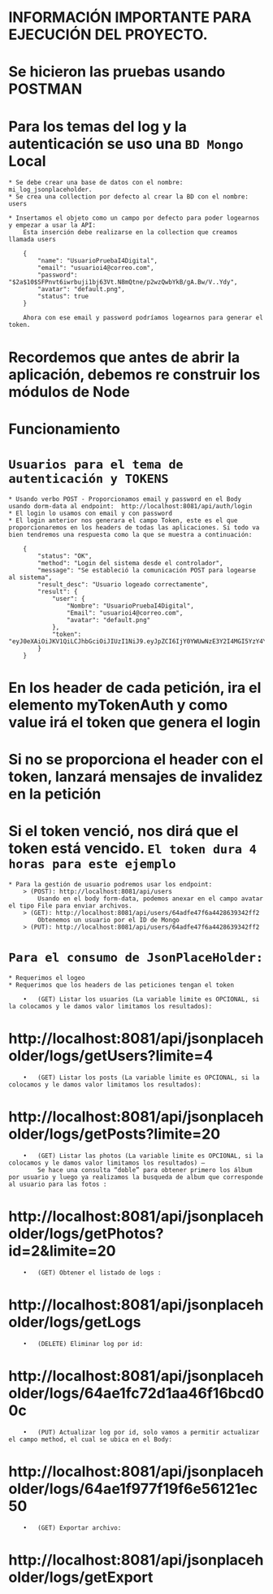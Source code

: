 # INFORMACIÓN IMPORTANTE PARA EJECUCIÓN DEL PROYECTO.

# Se hicieron las pruebas usando POSTMAN
# Para los temas del log y la autenticación se uso una ``BD Mongo`` Local
    * Se debe crear una base de datos con el nombre:                      mi_log_jsonplaceholder.
    * Se crea una collection por defecto al crear la BD con el nombre:    users

    * Insertamos el objeto como un campo por defecto para poder logearnos y empezar a usar la API:
        Esta inserción debe realizarse en la collection que creamos llamada users

        {
            "name": "UsuarioPruebaI4Digital",
            "email": "usuarioi4@correo.com",
            "password": "$2a$10$SFPnvt6iwrbuji1bj63Vt.N8mQtne/p2wzQwbYkB/gA.Bw/V..Ydy",
            "avatar": "default.png",
            "status": true
        }
    
        Ahora con ese email y password podríamos logearnos para generar el token.
#       Recordemos que antes de abrir la aplicación, debemos re construir los módulos de Node

# Funcionamiento
#   ``Usuarios para el tema de autenticación y TOKENS``
    * Usando verbo POST - Proporcionamos email y password en el Body usando dorm-data al endpoint:  http://localhost:8081/api/auth/login
    * El login lo usamos con email y con password
    * El login anterior nos generara el campo Token, este es el que proporcionaremos en los headers de todas las aplicaciones. Si todo va bien tendremos una respuesta como la que se muestra a continuación: 

        {
            "status": "OK",
            "method": "Login del sistema desde el controlador",
            "message": "Se estableció la comunicación POST para logearse al sistema",
            "result_desc": "Usuario logeado correctamente",
            "result": {
                "user": {
                    "Nombre": "UsuarioPruebaI4Digital",
                    "Email": "usuarioi4@correo.com",
                    "avatar": "default.png"
                },
                "token": "eyJ0eXAiOiJKV1QiLCJhbGciOiJIUzI1NiJ9.eyJpZCI6IjY0YWUwNzE3Y2I4MGI5YzY4YjdlOTJiYiIsImVtYWlsIjoidXN1YXJpb2k0QGNvcnJlby5jb20iLCJhdmF0YXIiOiJkZWZhdWx0LnBuZyIsImlhdCI6MTY4OTEyNjY5NywiZXhwIjoxNjg5MjEzMDk3fQ.He6wH5a4jldm3rmQghENo5Oa5nHSyhWU91R1TM3WIJ8"
            }
        }

#   En los header de cada petición, ira el elemento myTokenAuth y como value irá el token que genera el login
#   Si no se proporciona el header con el token, lanzará mensajes de invalidez en la petición
#   Si el token venció, nos dirá que el token está vencido. ``El token dura 4 horas para este ejemplo``

    * Para la gestión de usuario podremos usar los endpoint:
        > (POST): http://localhost:8081/api/users
            Usando en el body form-data, podemos anexar en el campo avatar el tipo File para enviar archivos.
        > (GET): http://localhost:8081/api/users/64adfe47f6a4428639342ff2
            Obtenemos un usuario por el ID de Mongo
        > (PUT): http://localhost:8081/api/users/64adfe47f6a4428639342ff2

#   ``Para el consumo de JsonPlaceHolder: ``
    * Requerimos el logeo
    * Requerimos que los headers de las peticiones tengan el token

        •	(GET) Listar los usuarios (La variable limite es OPCIONAL, si la colocamos y le damos valor limitamos los resultados): 
#            http://localhost:8081/api/jsonplaceholder/logs/getUsers?limite=4
        •	(GET) Listar los posts (La variable limite es OPCIONAL, si la colocamos y le damos valor limitamos los resultados): 
#            http://localhost:8081/api/jsonplaceholder/logs/getPosts?limite=20
        •	(GET) Listar las photos (La variable limite es OPCIONAL, si la colocamos y le damos valor limitamos los resultados) – 
            Se hace una consulta “doble” para obtener primero los álbum por usuario y luego ya realizamos la busqueda de album que corresponde al usuario para las fotos : 
#            http://localhost:8081/api/jsonplaceholder/logs/getPhotos?id=2&limite=20
        •	(GET) Obtener el listado de logs : 
#            http://localhost:8081/api/jsonplaceholder/logs/getLogs
        •	(DELETE) Eliminar log por id: 
#            http://localhost:8081/api/jsonplaceholder/logs/64ae1fc72d1aa46f16bcd00c
        •	(PUT) Actualizar log por id, solo vamos a permitir actualizar el campo method, el cual se ubica en el Body: 
#            http://localhost:8081/api/jsonplaceholder/logs/64ae1f977f19f6e56121ec50 
        •	(GET) Exportar archivo: 
#            http://localhost:8081/api/jsonplaceholder/logs/getExport

